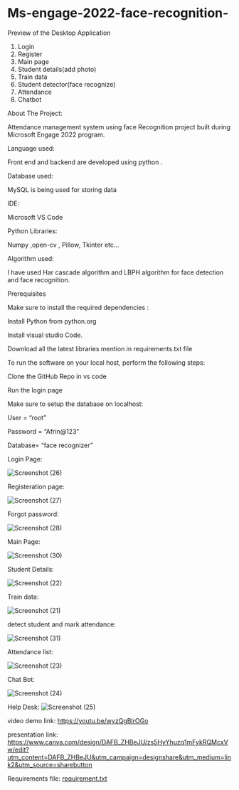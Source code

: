 # Ms-engage-2022-face-recognition-
Preview of the Desktop Application
1.	Login
2.	Register
3.	Main page
4.	Student details(add photo)
5.	Train data
6.	Student detector(face recognize)
7.	Attendance
8.	Chatbot

About The Project:

Attendance management system using face Recognition project built during Microsoft Engage 2022 program.

Language used:

Front end and backend are developed using python .

Database used:

MySQL is being used for storing data

IDE:

Microsoft VS Code

Python Libraries:

Numpy  ,open-cv , Pillow, Tkinter etc...

Algorithm used:

I have used Har cascade algorithm and LBPH algorithm for face detection and face recognition.

Prerequisites

Make sure to install the required dependencies :

Install Python from python.org 

Install visual studio Code.

Download all the latest libraries mention in requirements.txt file

To run the software on your local host, perform the following steps:

Clone the GitHub Repo in vs code

Run the login page 

Make sure to setup the database on localhost:

User = “root”

Password = “Afrin@123”

Database= “face recognizer”

Login Page:

![Screenshot (26)](https://user-images.githubusercontent.com/95588187/170879056-fb00e270-80b0-43c2-8d72-8bc45d01c47d.png)

Registeration page:

![Screenshot (27)](https://user-images.githubusercontent.com/95588187/170879474-7c3cc4dc-197c-4ebf-8adb-a3559150af13.png)

Forgot password:

![Screenshot (28)](https://user-images.githubusercontent.com/95588187/170879515-d81e6b9a-2006-40cc-8307-e940e634b219.png)

Main Page:

![Screenshot (30)](https://user-images.githubusercontent.com/95588187/170879743-59294a54-0ead-4750-a79b-7a680f4c3580.png)

Student Details:

![Screenshot (22)](https://user-images.githubusercontent.com/95588187/170879131-587375ac-1af2-44f9-9aa8-e88a7edae1c5.png)

Train data:

![Screenshot (21)](https://user-images.githubusercontent.com/95588187/170879135-d0f16f08-0633-4bce-8033-851d04ce65e4.png)

detect student and mark attendance:

![Screenshot (31)](https://user-images.githubusercontent.com/95588187/170880227-51909056-99e3-4373-950d-f11e20ea8503.png)

Attendance list:

![Screenshot (23)](https://user-images.githubusercontent.com/95588187/170879109-e4e7fe50-ea84-40fd-9aea-de619cb49f1c.png)

Chat Bot:

![Screenshot (24)](https://user-images.githubusercontent.com/95588187/170879401-b5d2ea9e-4e62-4179-a2b0-4fe321840a8f.png)

Help Desk:
![Screenshot (25)](https://user-images.githubusercontent.com/95588187/170879088-a09982b6-475d-445c-baac-3861933e6c43.png)


video demo link:
https://youtu.be/wyzQgBlrOGo

presentation link:
https://www.canva.com/design/DAFB_ZHBeJU/zs5HyYhuzq1mFykRQMcxVw/edit?utm_content=DAFB_ZHBeJU&utm_campaign=designshare&utm_medium=link2&utm_source=sharebutton

Requirements file:
[requirement.txt](https://github.com/Shahin2003/Ms-engage-2022-face-recognition-/files/8793739/requirement.txt)
